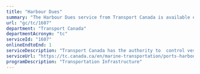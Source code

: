 ```yaml
---
title: "Harbour Dues"
summary: "The Harbour Dues service from Transport Canada is available end-to-end online, according to the GC Service Inventory."
url: "gc/tc/1607"
department: "Transport Canada"
departmentAcronym: "tc"
serviceId: "1607"
onlineEndtoEnd: 1
serviceDescription: "Transport Canada has the authority to  control vessel traffic and port activities as it relates to the safe and efficient movement of passengers and goods in a manner that protects the environment within the limits of the public port"
serviceUrl: "https://tc.canada.ca/en/marine-transportation/ports-harbours-anchorages/charges-services-public-ports-owned-transport-canada#harbour"
programDescription: "Transportation Infrastructure"
---
```

